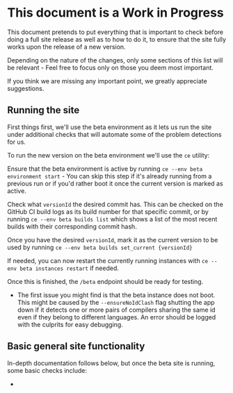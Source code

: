 # This document is a Work in Progress

This document pretends to put everything that is important to check before doing a full site release as well as to how
to do it, to ensure that the site fully works upon the release of a new version.

Depending on the nature of the changes, only some sections of this list will be relevant - Feel free to focus only on
those you deem most important.

If you think we are missing any important point, we greatly appreciate suggestions.

## Running the site

First things first, we'll use the beta environment as it lets us run the site under additional checks that will automate
some of the problem detections for us.

To run the new version on the beta environment we'll use the `ce` utility:

Ensure that the beta environment is active by running `ce --env beta environment start` - You can skip this step if it's
already running from a previous run or if you'd rather boot it once the current version is marked as active.

Check what `versionId` the desired commit has. This can be checked on the GitHub CI build logs as its build number for
that specific commit, or by running `ce --env beta builds list` which shows a list of the most recent builds with their
corresponding commit hash.

Once you have the desired `versionId`, mark it as the current version to be used by running
`ce --env beta builds set_current {versionId}`

If needed, you can now restart the currently running instances with `ce --env beta instances restart` if needed.

Once this is finished, the `/beta` endpoint should be ready for testing.

- The first issue you might find is that the beta instance does not boot. This might be caused by the
  `--ensureNoIdClash` flag shutting the app down if it detects one or more pairs of compilers sharing the same id even
  if they belong to different languages. An error should be logged with the culprits for easy debugging.

## Basic general site functionality

In-depth documentation follows below, but once the beta site is running, some basic checks include:

-
